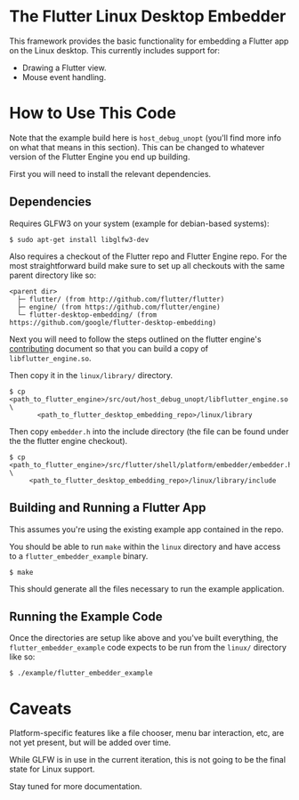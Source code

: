 # The Flutter Linux Desktop Embedder

This framework provides the basic functionality for embedding a Flutter app on
the Linux desktop. This currently includes support for:

*  Drawing a Flutter view.
*  Mouse event handling.

# How to Use This Code

Note that the example build here is `host_debug_unopt` (you'll find more info on
what that means in this section). This can be changed to whatever version of
the Flutter Engine you end up building.

First you will need to install the relevant dependencies.

## Dependencies

Requires GLFW3 on your system (example for debian-based systems):

```
$ sudo apt-get install libglfw3-dev
```

Also requires a checkout of the Flutter repo and Flutter Engine repo. For the
most straightforward build make sure to set up all checkouts with the same
parent directory like so:

```
<parent dir>
  ├─ flutter/ (from http://github.com/flutter/flutter)
  ├─ engine/ (from https://github.com/flutter/engine)
  └─ flutter-desktop-embedding/ (from https://github.com/google/flutter-desktop-embedding)
```


Next you will need to follow the steps outlined on the flutter engine's
[contributing](https://github.com/flutter/engine/blob/master/CONTRIBUTING.md)
document so that you can build a copy of `libflutter_engine.so`.

Then copy it in the `linux/library/` directory.

```
$ cp <path_to_flutter_engine>/src/out/host_debug_unopt/libflutter_engine.so \
       <path_to_flutter_desktop_embedding_repo>/linux/library
```

Then copy `embedder.h` into the include directory (the file can be found under
the the flutter engine checkout).

```
$ cp <path_to_flutter_engine>/src/flutter/shell/platform/embedder/embedder.h \
     <path_to_flutter_desktop_embedding_repo>/linux/library/include
```

## Building and Running a Flutter App

This assumes you're using the existing example app contained in the repo.

You should be able to run `make` within the `linux`
directory and have access to a `flutter_embedder_example` binary.

```
$ make
```

This should generate all the files necessary to run the example application.

## Running the Example Code

Once the directories are setup like above and you've built everything,
the `flutter_embedder_example` code expects to be run from the `linux/`
directory like so:

```
$ ./example/flutter_embedder_example
```

# Caveats

Platform-specific features like a file chooser, menu bar interaction, etc, are
not yet present, but will be added over time.

While GLFW is in use in the current iteration, this is not going to be the final
state for Linux support.

Stay tuned for more documentation.

